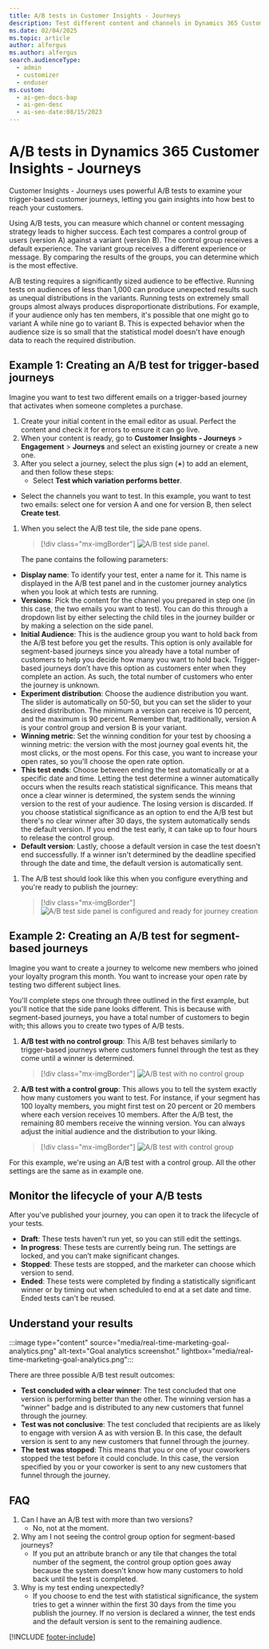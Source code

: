 ```yaml
---
title: A/B tests in Customer Insights - Journeys 
description: Test different content and channels in Dynamics 365 Customer Insights - Journeys to gain insights into how best to reach your customers.
ms.date: 02/04/2025
ms.topic: article
author: alfergus
ms.author: alfergus
search.audienceType:
  - admin
  - customizer
  - enduser
ms.custom:
  - ai-gen-docs-bap
  - ai-gen-desc
  - ai-seo-date:08/15/2023
---
```


# A/B tests in Dynamics 365 Customer Insights - Journeys

Customer Insights - Journeys uses powerful A/B tests to examine your trigger-based customer journeys, letting you gain insights into how best to reach your customers.

Using A/B tests, you can measure which channel or content messaging strategy leads to higher success. Each test compares a control group of users (version A) against a variant (version B). The control group receives a default experience. The variant group receives a different experience or message. By comparing the results of the groups, you can determine which is the most effective.

A/B testing requires a significantly sized audience to be effective. Running tests on audiences of less than 1,000 can produce unexpected results such as unequal distributions in the variants. Running tests on extremely small groups almost always produces disproportionate distributions. For example, if your audience only has ten members, it's possible that one might go to variant A while nine go to variant B. This is expected behavior when the audience size is so small that the statistical model doesn't have enough data to reach the required distribution.

## Example 1: Creating an A/B test for trigger-based journeys

Imagine you want to test two different emails on a trigger-based journey that activates when someone completes a purchase.

1. Create your initial content in the email editor as usual. Perfect the content and check it for errors to ensure it can go live.
1. When your content is ready, go to **Customer Insights - Journeys** > **Engagement** > **Journeys** and select an existing journey or create a new one.
1. After you select a journey, select the plus sign (**+**) to add an element, and then follow these steps:
    - Select **Test which variation performs better**.
- Select the channels you want to test. In this example, you want to test two emails: select one for version A and one for version B, then select **Create test**.
1. When you select the A/B test tile, the side pane opens.

    > [!div class="mx-imgBorder"]
    > ![A/B test side panel.](media/real-time-marketing-enter-ab-test-details.png "A/B test side panel")

    The pane contains the following parameters:

- **Display name**: To identify your test, enter a name for it. This name is displayed in the A/B test panel and in the customer journey analytics when you look at which tests are running.
- **Versions**: Pick the content for the channel you prepared in step one (in this case, the two emails you want to test). You can do this through a dropdown list by either selecting the child tiles in the journey builder or by making a selection on the side panel.
- **Initial Audience**: This is the audience group you want to hold back from the A/B test before you get the results. This option is only available for segment-based journeys since you already have a total number of customers to help you decide how many you want to hold back. Trigger-based journeys don’t have this option as customers enter when they complete an action. As such, the total number of customers who enter the journey is unknown.
- **Experiment distribution**: Choose the audience distribution you want. The slider is automatically on 50-50, but you can set the slider to your desired distribution. The minimum a version can receive is 10 percent, and the maximum is 90 percent. Remember that, traditionally, version A is your control group and version B is your variant.
- **Winning metric**: Set the winning condition for your test by choosing a winning metric: the version with the most journey goal events hit, the most clicks, or the most opens. For this case, you want to increase your open rates, so you'll choose the open rate option.
- **This test ends**: Choose between ending the test automatically or at a specific date and time. Letting the test determine a winner automatically occurs when the results reach statistical significance. This means that once a clear winner is determined, the system sends the winning version to the rest of your audience. The losing version is discarded. If you choose statistical significance as an option to end the A/B test but there's no clear winner after 30 days, the system automatically sends the default version. If you end the test early, it can take up to four hours to release the control group.
- **Default version**: Lastly, choose a default version in case the test doesn't end successfully. If a winner isn't determined by the deadline specified through the date and time, the default version is automatically sent.
1. The A/B test should look like this when you configure everything and you're ready to publish the journey:

    > [!div class="mx-imgBorder"]
    > ![A/B test side panel is configured and ready for journey creation](media/real-time-marketing-ready-to-publish-journey.png "A/B test side panel is configured and ready for journey creation")

## Example 2: Creating an A/B test for segment-based journeys

Imagine you want to create a journey to welcome new members who joined your loyalty program this month. You want to increase your open rate by testing two different subject lines.

You'll complete steps one through three outlined in the first example, but you'll notice that the side pane looks different. This is because with segment-based journeys, you have a total number of customers to begin with; this allows you to create two types of A/B tests.

1. **A/B test with no control group**: This A/B test behaves similarly to trigger-based journeys where customers funnel through the test as they come until a winner is determined.
 
    > [!div class="mx-imgBorder"]
    > ![A/B test with no control group](media/real-time-marketing-ab-test-with-no-control-group.png "A/B test with no control group")

1. **A/B test with a control group**: This allows you to tell the system exactly how many customers you want to test. For instance, if your segment has 100 loyalty members, you might first test on 20 percent or 20 members where each version receives 10 members. After the A/B test, the remaining 80 members receive the winning version. You can always adjust the initial audience and the distribution to your liking.
 
    > [!div class="mx-imgBorder"]
    > ![A/B test with control group](media/real-time-marketing-ab-test-with-control-group.png "A/B test with control group")

For this example, we're using an A/B test with a control group. All the other settings are the same as in example one.

## Monitor the lifecycle of your A/B tests

After you've published your journey, you can open it to track the lifecycle of your tests.

- **Draft**: These tests haven't run yet, so you can still edit the settings.
- **In progress**: These tests are currently being run. The settings are locked, and you can’t make significant changes.
- **Stopped**: These tests are stopped, and the marketer can choose which version to send.
- **Ended**: These tests were completed by finding a statistically significant winner or by timing out when scheduled to end at a set date and time. Ended tests can't be reused.

## Understand your results

:::image type="content" source="media/real-time-marketing-goal-analytics.png" alt-text="Goal analytics screenshot." lightbox="media/real-time-marketing-goal-analytics.png":::

There are three possible A/B test result outcomes:

- **Test concluded with a clear winner**: The test concluded that one version is performing better than the other. The winning version has a “winner” badge and is distributed to any new customers that funnel through the journey.
- **Test was not conclusive**: The test concluded that recipients are as likely to engage with version A as with version B. In this case, the default version is sent to any new customers that funnel through the journey.
- **The test was stopped**: This means that you or one of your coworkers stopped the test before it could conclude. In this case, the version specified by you or your coworker is sent to any new customers that funnel through the journey.

## FAQ

1. Can I have an A/B test with more than two versions?
    - No, not at the moment.
1. Why am I not seeing the control group option for segment-based journeys?
    - If you put an attribute branch or any tile that changes the total number of the segment, the control group option goes away because the system doesn't know how many customers to hold back until the test is completed.
1. Why is my test ending unexpectedly?
    - If you choose to end the test with statistical significance, the system tries to get a winner within the first 30 days from the time you publish the journey. If no version is declared a winner, the test ends and the default version is sent to the remaining audience.
 
[!INCLUDE [footer-include](./includes/footer-banner.md)]
